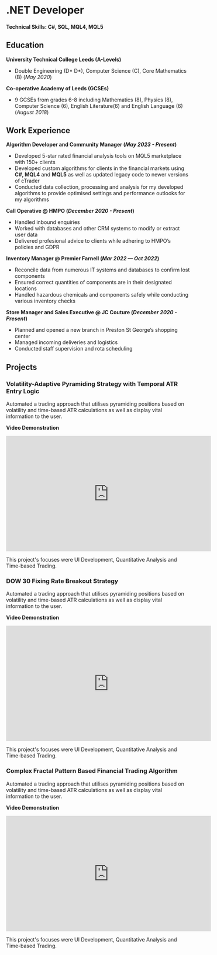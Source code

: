 # .NET Developer

#### Technical Skills: C#, SQL, MQL4, MQL5

## Education
**University Technical College Leeds (A-Levels)**
- Double Engineering (D* D*), Computer Science (C), Core Mathematics (B) (_May 2020_)

**Co-operative Academy of Leeds (GCSEs)**      		
- 9 GCSEs from grades 6-8 including Mathematics (8), Physics (8), Computer Science (6), English Literature(6) and English Language (6) (_August 2018_)		

## Work Experience
**Algorithm Developer and Community Manager (_May 2023 - Present_)**
- Developed 5-star rated financial analysis tools on MQL5 marketplace with 150+ clients 
- Developed custom algorithms for clients in the financial markets using **C#, MQL4** and **MQL5** as well as updated legacy code to newer versions of cTrader
- Conducted data collection, processing and analysis for my developed algorithms to provide optimised settings and performance outlooks for my algorithms

**Call Operative @ HMPO (_December 2020 - Present_)**
- Handled inbound enquiries
- Worked with databases and other CRM systems to modify or extract user data
- Delivered profesional advice to clients while adhering to HMPO’s policies and GDPR

**Inventory Manager @ Premier Farnell (_Mar 2022 — Oct 2022_)**
- Reconcile data from numerous IT systems and databases to confirm lost components
- Ensured correct quantities of components are in their designated locations
- Handled hazardous chemicals and components safely while conducting various inventory checks

**Store Manager and Sales Executive @ JC Couture (_December 2020 - Present_)**
- Planned and opened a new branch in Preston St George’s shopping center
- Managed incoming deliveries and logistics
- Conducted staff supervision and rota scheduling

## Projects

### Volatility-Adaptive Pyramiding Strategy with Temporal ATR Entry Logic

Automated a trading approach that utilises pyramiding positions based on volatility and time-based ATR
calculations as well as display vital information to the user. 

**Video Demonstration**

<iframe width="560" height="315" src="https://www.youtube.com/embed/f1jxUhI7zow" frameborder="0" allowfullscreen></iframe>

This project's focuses were UI Development, Quantitative Analysis and Time-based Trading.

### DOW 30 Fixing Rate Breakout Strategy

Automated a trading approach that utilises pyramiding positions based on volatility and time-based ATR
calculations as well as display vital information to the user. 

**Video Demonstration**

<iframe width="560" height="315" src="https://www.youtube.com/embed/93tbqR4J568" frameborder="0" allowfullscreen></iframe>

This project's focuses were UI Development, Quantitative Analysis and Time-based Trading.

### Complex Fractal Pattern Based Financial Trading Algorithm

Automated a trading approach that utilises pyramiding positions based on volatility and time-based ATR
calculations as well as display vital information to the user. 

**Video Demonstration**

<iframe width="560" height="315" src="https://www.youtube.com/embed/pBGhqlqnrGc" frameborder="0" allowfullscreen></iframe>

This project's focuses were UI Development, Quantitative Analysis and Time-based Trading.
